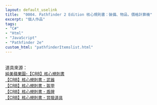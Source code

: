 ```yaml
---
layout: default_uselink
title:  "0004. Pathfinder 2 Edition 核心規則書：裝備、物品，價格計算機"
excerpt: "個人作品"
tags:
- "C#"
- "Html"
- "JavaScript"
- "Pathfinder 2e"
custom_html: "pathfinderItemslist.html"
---
```


<div class="summary">
  <br/>道具來源：
  <br/><a style="font-size:small;" href="https://www.goddessfantasy.net/bbs/index.php?topic=110929.0">純美蘋果園-【CRB】核心規則書</a>
  <br/><a style="font-size:small;" href="https://www.goddessfantasy.net/bbs/index.php?topic=110956.msg1007796#msg1007796">【CRB】核心規則書 - 武器</a>
  <br/><a style="font-size:small;" href="https://www.goddessfantasy.net/bbs/index.php?topic=110956.msg1007793#msg1007793">【CRB】核心規則書 - 盔甲</a>
  <br/><a style="font-size:small;" href="https://www.goddessfantasy.net/bbs/index.php?topic=110956.msg1007796#msg1007796">【CRB】核心規則書 - 盾牌</a>
  <br/><a style="font-size:small;" href="https://www.goddessfantasy.net/bbs/index.php?topic=111051.0">【CRB】核心規則書 - 冒險道具</a>
</div>
